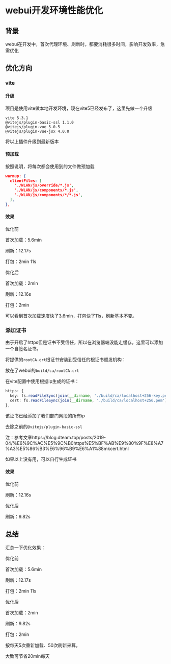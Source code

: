 # webui开发环境性能优化



## 背景

webui在开发中，首次代理环境、刷新时，都要消耗很多时间，影响开发效率，急需优化



## 优化方向



### vite

#### 升级

项目是使用vite做本地开发环境，现在vite5已经发布了，这里先做一个升级

```
vite 5.3.1
@vitejs/plugin-basic-ssl 1.1.0
@vitejs/plugin-vue 5.0.5
@vitejs/plugin-vue-jsx 4.0.0
```

将以上插件升级到最新版本



#### 预加载

按照说明，将每次都会使用到的文件做预加载

```json
warmup: {
  clientFiles: [
    './WLAN/js/override/*.js',
    './WLAN/js/components/*.js',
    './WLAN/js/components/*/*.js',
  ],
},
```



#### 效果

优化前

首次加载：5.6min

刷新：12.17s

打包：2min 11s



优化后

首次加载：2min

刷新：12.16s

打包：2min



可以看到首次加载速度快了3.6min，打包快了11s，刷新基本不变。



### 添加证书

由于开启了https但是证书不受信任，所以在浏览器端没能走缓存，这里可以添加一个自签名证书。



将提供的`rootCA.crt`根证书安装到受信任的根证书颁发机构：

放在了webui的`build/ca/rootCA.crt`



在vite配置中使用根据ip生成的证书：

```ts
https: {
  key: fs.readFileSync(join(__dirname, './build/ca/localhost+256-key.pem')),
  cert: fs.readFileSync(join(__dirname, './build/ca/localhost+256.pem')),
},
```

该证书已经添加了我们部门网段的所有ip



去除之前的`@vitejs/plugin-basic-ssl`



注：参考文章https://blog.dteam.top/posts/2019-04/%E6%9C%AC%E5%9C%B0https%E5%BF%AB%E9%80%9F%E8%A7%A3%E5%86%B3%E6%96%B9%E6%A1%88mkcert.html

如果以上没有用，可以自行生成证书



#### 效果

优化前

刷新：12.16s



优化后

刷新：9.82s







## 总结

汇总一下优化效果：

优化前

首次加载：5.6min

刷新：12.17s

打包：2min 11s



优化后

首次加载：2min

刷新：9.82s

打包：2min



按每天5次重新加载、50次刷新来算，

大致可节省20min每天

